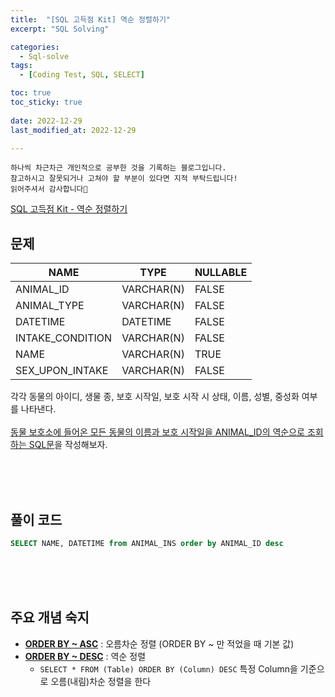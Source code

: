 ```yaml
---
title:  "[SQL 고득점 Kit] 역순 정렬하기" 
excerpt: "SQL Solving"

categories:
  - Sql-solve
tags:
  - [Coding Test, SQL, SELECT]

toc: true
toc_sticky: true
 
date: 2022-12-29
last_modified_at: 2022-12-29

---
```

```
하나씩 차근차근 개인적으로 공부한 것을 기록하는 블로그입니다.
참고하시고 잘못되거나 고쳐야 할 부분이 있다면 지적 부탁드립니다!
읽어주셔서 감사합니다🙂
```

[SQL 고득점 Kit - 역순 정렬하기](https://school.programmers.co.kr/learn/courses/30/lessons/59035)

## 문제

|NAME|TYPE|NULLABLE|
|----|----|--------|
|ANIMAL_ID|VARCHAR(N)|FALSE|
|ANIMAL_TYPE|VARCHAR(N)|FALSE|
|DATETIME|DATETIME|FALSE|
|INTAKE_CONDITION|VARCHAR(N)|FALSE|
|NAME|VARCHAR(N)|TRUE|
|SEX_UPON_INTAKE|VARCHAR(N)|FALSE|

각각 동물의 아이디, 생물 종, 보호 시작일, 보호 시작 시 상태, 이름, 성별, 중성화 여부를 나타낸다.
<br><br>
<u>동물 보호소에 들어온 모든 동물의 이름과 보호 시작일을 ANIMAL_ID의 역순으로 조회하는 SQL문</u>을 작성해보자.

<br><br><br>

## 풀이 코드
```sql
SELECT NAME, DATETIME from ANIMAL_INS order by ANIMAL_ID desc
```

<br><br><br>

## 주요 개념 숙지

- **<u>ORDER BY ~ ASC</u>** : 오름차순 정렬 (ORDER BY ~ 만 적었을 때 기본 값)
- **<u>ORDER BY ~ DESC</u>** : 역순 정렬
    - `SELECT * FROM (Table) ORDER BY (Column) DESC` 특정 Column을 기준으로 오름(내림)차순 정렬을 한다

<br><br><br>
